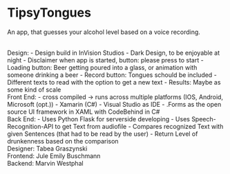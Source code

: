 # TipsyTongues
An app, that guesses your alcohol level based on a voice recording.

</br>
Design: 
- Design build in InVision Studios 
- Dark Design, to be enjoyable at night
- Disclaimer when app is started, button: please press to start 
- Loading button: Beer getting poured into a glass, or animation with someone drinking a beer
- Record button: Tongues schould be included
- Different texts to read with the option to get a new text
- Results: Maybe as some kind of scale

</br>
Front End:
- cross compiled -> runs across multiple platforms (IOS, Android, Microsoft (opt.))
- Xamarin (C#)
- Visual Studio as IDE
- .Forms as the open source UI framework in XAML with CodeBehind in C#

</br>
Back End:
- Uses Python Flask for serverside developing
- Uses Speech-Recognition-API to get Text from audiofile
- Compares recognized Text with given Sentences (that had to be read by the user)
- Return Level of drunkenness based on the comparison

</br>
Designer: Tabea Graszynski</br>
Frontend: Jule Emily Buschmann</br>
Backend: Marvin Westphal</br>
